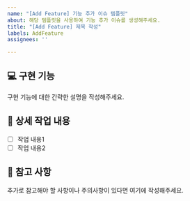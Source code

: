```yaml
---
name: "[Add Feature] 기능 추가 이슈 템플릿"
about: 해당 템플릿을 사용하여 기능 추가 이슈를 생성해주세요.
title: "[Add Feature] 제목 작성"
labels: AddFeature
assignees: ''

---
```


## 💻 구현 기능
구현 기능에 대한 간략한 설명을 작성해주세요.

## 🔨 상세 작업 내용 <!-- 투투리스트 형식-->
- [ ] 작업 내용1
- [ ] 작업 내용2

## 📄 참고 사항
추가로 참고해야 할 사항이나 주의사항이 있다면 여기에 작성해주세요.

<!-- 이슈 발급 후 
해당 이슈 페이지의 오른쪽 Development의 Creat a branch for this issue or link a pull request.를 통해 
브랜치를 발급해주세요!
브랜치 명은 "라벨명#이슈번호" 입니다.
ex) AddFeature#39-->
